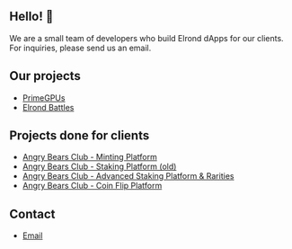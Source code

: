 ## Hello! 👋
We are a small team of developers who build Elrond dApps for our clients. <br>
For inquiries, please send us an email.

## Our projects
- [PrimeGPUs](https://primegpus.com)
- [Elrond Battles](http://elrondbattles.com/)

## Projects done for clients
- [Angry Bears Club - Minting Platform](https://mint.angrybearsclub.io)
- [Angry Bears Club - Staking Platform (old)](https://staking.angrybearsclub.io)
- [Angry Bears Club - Advanced Staking Platform & Rarities](https://app.angrybearsclub.io)
- [Angry Bears Club - Coin Flip Platform](https://coinflip.angrybearsclub.io)

## Contact
- <a href = "mailto: elronddevs@gmail.com">Email</a>

<!--

**Here are some ideas to get you started:**

🙋‍♀️ A short introduction - what is your organization all about?
🌈 Contribution guidelines - how can the community get involved?
👩‍💻 Useful resources - where can the community find your docs? Is there anything else the community should know?
🍿 Fun facts - what does your team eat for breakfast?
🧙 Remember, you can do mighty things with the power of [Markdown](https://docs.github.com/github/writing-on-github/getting-started-with-writing-and-formatting-on-github/basic-writing-and-formatting-syntax)
-->
